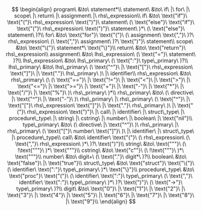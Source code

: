 $$
\begin{align}
program\ &\to\ statement*\\
statement\ &\to\ if\ |\ for\ |\ scope\ |\ return\ |\ assignment\ |\ rhs\_expression\\
if\ &\to\ \text{"if"}\ \text{"("}\ rhs\_expression\ \text{")"}\ statement\ (\ \text{"else"}\ \text{"if"}\ \text{"("}\ rhs\_expression\ \text{")"}\ statement\ )*\ (\ \text{"else"}\ statement\ )?\\
for\ &\to\ \text{"for"}\ \text{"("}\ (\ assignment\ \text{","}\ )?\ rhs\_expression\ (\ \text{","}\ assignment\ )?\ \text{")"}\ statement\\
scope\ &\to\ \text{"\{"}\ statement*\ \text{"\}"}\\
return\ &\to\ \text{"return"}\ rhs\_expression\\
assignment\ &\to\ lhs\_expression\ (\ \text{"="}\ statement\ )?\\
lhs\_expression\ &\to\ lhs\_primary\ (\ \text{":"}\ type\_primary\ )?\\
lhs\_primary\ &\to\ lhs\_primary\ (\ \text{"^"}\ |\ \text{"["}\ rhs\_expression\ \text{"]"}\ |\ \text{"."}\ lhs\_primary\ )\ |\ identifier\\
rhs\_expression\ &\to\ rhs\_primary\ (\ (\ \text{"=="}\ |\ \text{"!="}\ |\ \text{"<"}\ |\ \text{">"}\ |\ \text{"<="}\ |\ \text{">="}\ |\ \text{"+"}\ |\ \text{"-"}\ |\ \text{"*"}\ |\ \text{"/"}\ |\ \text{"%"}\ )\ rhs\_primary\ )*\\
rhs\_primary\ &\to\ (\ directive\ |\ \text{"^"}\ |\ \text{"-"}\ )\ rhs\_primary\ |\ rhs\_primary\ (\ \text{"^"}\ |\ \text{"["}\ rhs\_expression\ \text{"]"}\ |\ \text{"."}\ rhs\_primary\ )\ |\ \text{"("}\ rhs\_expression\ \text{")"}\ |\ call\ |\ identifier\ |\ struct\_type\ |\ procedure\_type\ |\ string\ |\ cstring\ |\ number\ |\ boolean\ |\ \text{"nil"}\\
type\_primary\ &\to\ (\ directive\ |\ \text{"^"}\ )\ rhs\_primary\ |\ rhs\_primary\ (\ \text{"["}\ number\ \text{"]"}\ )\ |\ identifier\ |\ struct\_type\ |\ procedure\_type\\
call\ &\to\ identifier\ \text{"("}\ (\ rhs\_expression\ (\ \text{","}\ rhs\_expression\ )*\ )?\ \text{")"}\\
string\ &\to\ \text{"""}\ (\ !\text{"""}\ )*\ \text{"""}\\
cstring\ &\to\ \text{"c""}\ (\ !\text{"""}\ )*\ \text{"""}\\
number\ &\to\ digit+\ (\ \text{"."}\ digit*\ )?\\
boolean\ &\to\ \text{"false"}\ |\ \text{"true"}\\
struct\_type\ &\to\ \text{"struct"}\ \text{"\{"}\ (\ identifier\ \text{":"}\ type\_primary\ )*\ \text{"\}"}\\
procedure\_type\ &\to\ \text{"proc"}\ \text{"("}\ (\ identifier\ \text{":"}\ type\_primary\ (\ \text{","}\ identifier\ \text{":"}\ type\_primary\ )*\ )?\ \text{")"}\ (\ \text{"->"}\ type\_primary\ )?\\
digit\ &\to\ \text{"0"}\ |\ \text{"1"}\ |\ \text{"2"}\ |\ \text{"3"}\ |\ \text{"4"}\ |\ \text{"5"}\ |\ \text{"6"}\ |\ \text{"7"}\ |\ \text{"8"}\ |\ \text{"9"}\\
\end{align}
$$
